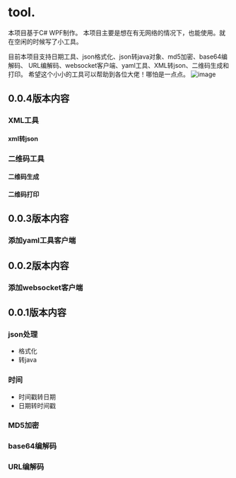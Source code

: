 # tool.
本项目基于C# WPF制作。
本项目主要是想在有无网络的情况下，也能使用。就在空闲的时候写了小工具。

目前本项目支持日期工具、json格式化、json转java对象、md5加密、base64编解码、
URL编解码、websocket客户端、yaml工具、XML转json、二维码生成和打印。
希望这个小小的工具可以帮助到各位大佬！哪怕是一点点。
![image](https://github.com/nuoqin/tools/assets/45343280/c10301a8-3402-4bd8-addd-7a1d32546931)

## 0.0.4版本内容
### XML工具
#### xml转json
### 二维码工具
#### 二维码生成
#### 二维码打印

## 0.0.3版本内容
### 添加yaml工具客户端

## 0.0.2版本内容
### 添加websocket客户端

## 0.0.1版本内容
### json处理
* 格式化
* 转java
### 时间
* 时间戳转日期
* 日期转时间戳
### MD5加密
### base64编解码
### URL编解码
